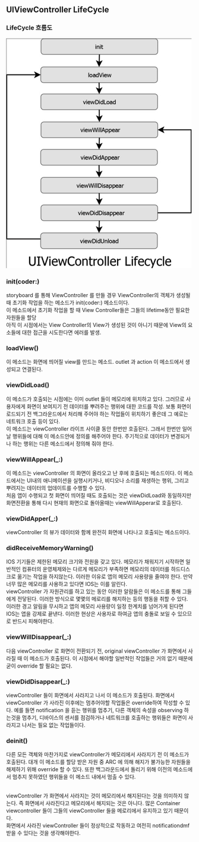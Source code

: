 ## UIViewController LifeCycle

### LifeCycle 흐름도

<img src = "../images/cycle.png">

### init(coder:)

storyboard 를 통해 ViewController 를 만들 경우 ViewController의 객체가 생성될 때 초기화 작업을 하는 메소드가 init(coder:) 메소드이다.
<br>
이 메소드에서 초기화 작업을 할 때 View Controller들은 그들의 lifetime동안 필요한 자원들을 할당
<br>
아직 이 시점에서는 View Controller의 View가 생성된 것이 아니기 때문에 View의 요소들에 대한 접근을 시도한다면 에러를 발생.

### loadView()

이 메소드는 화면에 띄어질 view를 만드는 메소드. outlet 과 action 이 메소드에서 생성되고 연결된다.

### viewDidLoad()

이 메소드가 호출되는 시점에는 이미 outlet 들이 메모리에 위치하고 있다. 그러므로 사용자에게 화면이 보여지기 전 데이터를 뿌려주는 행위에 대한 코드를 작성. 보통 화면이 로드되기 전 백그라운드에서 처리해 주어야 하는 작업들이 위치하기 좋은데 그 예로는 네트워크 호출 등이 있다.
<br>
이 메소드는 viewController 라이프 사이클 동안 한번만 호출된다. 그래서 한번만 일어날 행위들에 대해 이 메소드안에 정의를 해주어야 한다.
주기적으로 데이터가 변경되거나 하는 행위는 다른 메소드에서 정의해 줘야 한다.

### viewWillAppear(\_:)

이 메소드는 viewController 의 화면이 올라오고 난 후에 호출되는 메소드이다. 이 메소드에서는 UI내의 애니메이션을 실행시키거나, 비디오나 소리를 재생하는 행위, 그리고 뿌려지는 데이터의 업데이트를 수행할 수 있다.
<br>
처음 앱이 수행되고 첫 화면이 띄어질 때도 호출되는 것은 viewDidLoad와 동일하지만 화면전환을 통해 다시 현재의 화면으로 돌아올때는 viewWillApperar로 호출된다.

### viewDidApper(\_:)

viewController 의 뷰가 데이터와 함께 완전히 화면에 나타나고 호출되는 메소드이다.

### didReceiveMemoryWarning()

IOS 기기들은 제한된 메모리 크기와 전원을 갖고 있다. 메모리가 채워지기 시작하면 일반적인 컴퓨터의 운영체제와는 다르게 메모리가 부족하면 메모리의 데이터를 하드디스크로 옮기는 작업을 하지않는다. 이러한 이유로 앱의 메모리 사용량을 줄여야 한다. 만약 너무 많은 메모리를 사용하고 있다면 IOS는 이를 알린다.
<br>
viewController 가 자원관리를 하고 있는 동안 이러한 알람들은 이 메소드를 통해 그들에게 전닿된다. 이러한 방식으로 몇몇의 메로리를 해지하는 등의 행동을 취할 수 있다. 이러한 경고 알림을 무시하고 앱의 메모리 사용량이 일정 한계치를 넘어가게 된다면 IOS는 앱을 강제로 끝낸다.
이러한 현상은 사용자로 하여금 앱의 충돌로 보일 수 있으므로 반드시 피해야한다.

### viewWillDisappear(\_:)

다음 viewController 로 화면이 전환되기 전, original viewController 가 화면에서 사라질 때 이 메소드가 호출된다. 이 시점에서 해야할 일반적인 작업들은 거의 없기 때문에 굳이 override 할 필요는 없다.

### viewDidDisappear(\_:)

viewController 들이 화면에서 사라지고 나서 이 메소드가 호출된다. 화면에서 viewController 가 사라진 이후에는 멈추어야할 작업들은 override하여 작성할 수 있다.
예를 들면 notification 을 듣는 행위를 멈추기, 다른 객체의 속성을 observing 하는것을 멈추기, 디바이스의 센서를 점검하거나 네트워크를 호출하는 행위들은 화면이 사라지고 나서는 필요 없는 작업들이다.

### deinit()

다른 모든 객체와 마찬가지로 viewController가 메모리에서 사라지기 전 이 메소드가 호출된다. 대개 이 메소드를 할당 받은 자원 중 ARC 에 의해 해지가 불가능한 자원들을 해제하기 위해 override 할 수 있다. 또한 백그라운드에서 돌리기 위해 이전의 메소드에서 멈추지 못하였던 행위들을 이 메소드 내에서 멈출 수 있다.

<br>
viewController 가 화면에서 사라지는 것이 메모리에서 해지된다는 것을 의미하지 않는다.
즉 화면에서 사라진다고 메모리에서 해지되는 것은 아니다.
많은 Container viewcontroller 들이 그들의 viewController 들을 메로리에서 유지하고 있기 때문이다.
<br>
화면에서 사라진 viewController 들이 정상적으로 작동하고 여전히 notificationdmf 받을 수 있다는 것을 생각해야한다.
